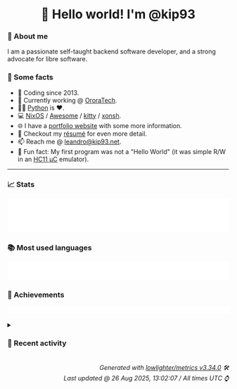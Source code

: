 <!-- README template, populated using this action:
     https://github.com/kip93/kip93/blob/main/.github/workflows/readme.yml. -->

<h1 align="center">👋 Hello world! I'm @kip93</h1> <!-- LOGIN => username -->

### 👤 About me

I am a passionate self-taught backend software developer, and a strong advocate for libre software.


### 💬 Some facts

* 📅 Coding since 2013.
* 💼 Currently working @ [OroraTech](https://ororatech.com/).
* 👨‍💻 [Python](https://github.com/search?q=user%3Akip93&l=python) is ❤️. <!-- LOGIN => username -->
* 💻 [NixOS](https://github.com/NixOS/) /
     [Awesome](https://github.com/awesomeWM/) /
     [kitty](https://github.com/kovidgoyal/kitty/) /
     [xonsh](https://github.com/xonsh/).
* 🌐 I have a [portfolio website](https://kip93.net/) with some more information.
* 📝 Checkout my [résumé](https://kip93.net/resume/) for even more detail.
* 📫 Reach me @ [leandro@kip93.net](mailto:leandro@kip93.net).
* 🎲 Fun fact: My first program was not a "Hello World" (it was simple R/W in an [HC11 µC](https://en.wikipedia.org/wiki/68HC11) emulator).


-----------------------------------------------------------------------------------------------------------------------


### 📈 Stats

![](./stats.svg)


### 📚 Most used languages <!-- by percentage, in decreasing order -->

![](./languages.svg)


### 🏅 Achievements

![](./achievements.svg)


<details> <!-- Last activity -->
<!-- Almost verbatim copy of https://github.com/lowlighter/metrics/blob/latest/source/templates/markdown/partials/activity.ejs, but restructured to be foldable. -->
<summary><h3>📰 Recent activity</h3></summary>

* ➡️ Pushed 53 commits in [kip93/nix](https://github.com/kip93/nix) on branch `master`
  * [#08e42e2](https://github.com/kip93/nix/commit/08e42e2) Merge pull request #13769 from obsidiansystems/simplify-derivation-building-goal

Handle structured attrs, &#34;export references graph&#34; outside of `DerivationBuilder`
  * [#1d3ddb2](https://github.com/kip93/nix/commit/1d3ddb2) Further consolidate environment variable processing outside `DerivationBuilder`

Now, `DerivationBuilder` only concerns itself with `finalEnv` and
`extraFiles`, in straightforward unconditional code. All the fancy
desugaring logic is consolidated in `DerivationBuildingGoal`.

We should better share the pulled-out logic with `nix-shell`/`nix
develop`, which would fill in some missing features, arguably fixing
bugs.
  * [#e3c74f5](https://github.com/kip93/nix/commit/e3c74f5) Desugar structured attrs, &#34;export reference graph&#34; outside `DerivationBuilder`

I think this is a better separation of concerns. `DerivationBuilder`
doesn&#39;t need to to the final, query-heavy details about how these things
are constructed. It just operates on the level of &#34;simple, stupid&#34; files
and environment variables.
  * [#92b10cf](https://github.com/kip93/nix/commit/92b10cf) `DerivationBuilderImpl::writeStructuredAttrs` remove a rewrite

As much as I prefer rewriting the parsed rather than unparsed JSON for
elegance, this gets in the way of the separation of concerns that I am
trying to do.

As a practical matter, any rewriting that this did will also be done by
the second round of rewriting that remains below, so removing this code
should have no effect.
  * [#2767ae3](https://github.com/kip93/nix/commit/2767ae3) Deduplicate &#34;export reference graph&#34; logic a bit

The first part on `drvOptions.exportReferencesGraph` is the same in both
cases. It is just how the information is finally rendered that is
different.
  * [#ca86d34](https://github.com/kip93/nix/commit/ca86d34) Merge pull request #13799 from obsidiansystems/typed-sandbox-paths

Make `sandbox-settings` better typed, get `globals.hh` out of other headers
  * [#a712445](https://github.com/kip93/nix/commit/a712445) Make `Settings::sandboxPaths` well-typed

Parsing logic is moved from `DerivationBuilder`, where is doesn&#39;t
belong, to `Settings` itself, where it does.
  * [#5221263](https://github.com/kip93/nix/commit/5221263) No more `globals.hh` in headers

This is needed to rearrange include order, but I also think it is a good
thing anyways, as we seek to reduce the use of global settings variables
over time.
  * [#bce29ab](https://github.com/kip93/nix/commit/bce29ab) Move header outside Unix-only portion

We&#39;ll neeed some definitions elsewhere
  * [#8463fef](https://github.com/kip93/nix/commit/8463fef) Expose `ChrootPath`, `PathsInChroot`

Will want these for settings in a moment.
  * [#d53c7b8](https://github.com/kip93/nix/commit/d53c7b8) Push `#include` down to `.cc` file

That is where it should be.
  * [#4ab579b](https://github.com/kip93/nix/commit/4ab579b) Remove constructor from `ChrootPath`

I rather use designated initializers.
  * [#0df147b](https://github.com/kip93/nix/commit/0df147b) Bump the version of the SQLite caches

This avoids problems with older versions of Nix that don&#39;t put the
caches in WAL mode. That&#39;s generally not a problem, until you do something like

  nix build --print-out-paths ... | cachix

which deadlocks because cachix tries to switch the caches to truncate
mode, which requires exclusive access. But the first process cannot
make progress because the cachix process isn&#39;t reading from the pipe.
  * [#4ab8ff5](https://github.com/kip93/nix/commit/4ab8ff5) SQLite: Use std::filesystem::path
  * [#349d2c5](https://github.com/kip93/nix/commit/349d2c5) Use WAL mode for SQLite cache databases

With &#34;truncate&#34; mode, if we try to write to the database while another
process has an active write transaction, we&#39;ll block until the other
transaction finishes. This is a problem for the evaluation cache in
particular, since it uses long-running transactions.

WAL mode does not have this issue: it just returns &#34;busy&#34; right away,
so Nix will print

  error (ignored): SQLite database &#39;/home/eelco/.cache/nix/eval-cache-v5/...&#39; is busy

and stop trying to write to the evaluation cache. (This was the
intended/original behaviour, see AttrDb::doSQLite().)
  * [#bb600e1](https://github.com/kip93/nix/commit/bb600e1) Merge pull request #13796 from NixOS/onboarding-room-list

onboarding.md: List the private rooms
  * [#088cc17](https://github.com/kip93/nix/commit/088cc17) Merge pull request #13795 from xokdvium/factor-out-s3url

libstore: Introduce ParsedS3URL type
  * [#4134258](https://github.com/kip93/nix/commit/4134258) onboarding.md: List the private rooms

We forgot one in the latest onboarding
  * [#69fcc2c](https://github.com/kip93/nix/commit/69fcc2c) libstore: Introduce ParsedS3URL type

This systematizes the way our s3:// URLs are parsed in filetransfer.cc.
Yoinked out and refactored out of [1].

[1]: https://github.com/NixOS/nix/pull/13752

Co-authored-by: Bernardo Meurer Costa &lt;beme@anthropic.com&gt;
  * [#5fe6c53](https://github.com/kip93/nix/commit/5fe6c53) nix flake prefetch-inputs: Add

This command fetches all inputs of a flake in parallel.

Example runtime for

  $ chmod -R u+w /tmp/nix2; rm -rf /tmp/nix2; rm ~/.cache/nix/fetcher-cache-v3.sqlite*; rm -rf ~/.cache/nix/tarball-cache/ ~/.cache/nix/gitv3/; time nix flake prefetch-inputs --store /tmp/nix2 https://api.flakehub.com/f/pinned/informalsystems/cosmos.nix/0.3.0/018ce9ed-d0be-7ce5-81b6-a3c6e3ae1187/source.tar.gz

with http-connections = 1:

real    4m11.859s
user    2m6.931s
sys     0m25.619s

and http-connections = 25 (the default):

real    0m57.146s
user    2m49.506s
sys     0m36.008s
  * *On 25 Aug 2025, 21:08:29*
* 🔍 Reviewed [#436761 python3Packages.pycyphal: 1.18.0 -&gt; 1.24.3](https://github.com/NixOS/nixpkgs/pull/436761) in [NixOS/nixpkgs](https://github.com/NixOS/nixpkgs)
  * *On 25 Aug 2025, 16:31:39*
* 🔍 Reviewed [#436761 python3Packages.pycyphal: 1.18.0 -&gt; 1.24.3](https://github.com/NixOS/nixpkgs/pull/436761) in [NixOS/nixpkgs](https://github.com/NixOS/nixpkgs)
  * *On 25 Aug 2025, 15:27:38*
* 🔍 Reviewed [#436199 python3Packages.pkg-about: 1.3.7 -&gt; 1.4.0](https://github.com/NixOS/nixpkgs/pull/436199) in [NixOS/nixpkgs](https://github.com/NixOS/nixpkgs)
  * *On 25 Aug 2025, 14:30:29*
</details>


<h6 align="right"><em>
    Generated with <a href="https://github.com/lowlighter/metrics/tree/latest/">lowlighter/metrics v3.34.0</a> 🛠️<br> <!-- VERSION => MAJOR.minor.patch -->
    Last updated @ 26 Aug 2025, 13:02:07 / All times UTC ⌚ <!-- meta.generated => DD/MM/YYYY, hh:mm -->
</em></h6>
